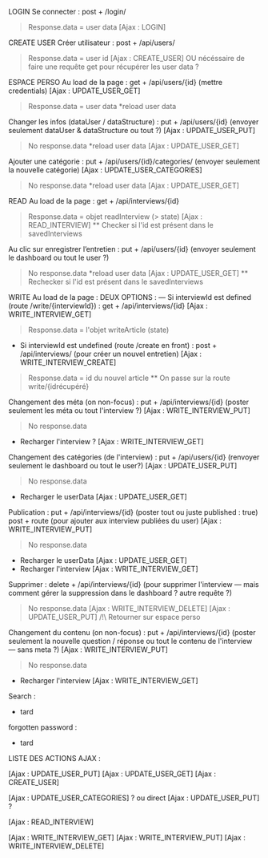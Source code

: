 LOGIN
Se connecter : post + /login/
> Response.data = user data
[Ajax : LOGIN]

CREATE USER
Créer utilisateur : post + /api/users/
> Response.data = user id
[Ajax : CREATE_USER]
OU nécéssaire de faire une requête get pour récupérer les user data ?

ESPACE PERSO
Au load de la page : get + /api/users/{id} (mettre credentials)
[Ajax : UPDATE_USER_GET]
> Response.data = user data
*reload user data

Changer les infos (dataUser / dataStructure) : put + /api/users/{id} (envoyer seulement dataUser & dataStructure ou tout ?)
[Ajax : UPDATE_USER_PUT]
> No response.data
*reload user data
[Ajax : UPDATE_USER_GET]

Ajouter une catégorie : put + /api/users/{id}/categories/ (envoyer seulement la nouvelle catégorie)
[Ajax : UPDATE_USER_CATEGORIES]
> No response.data
*reload user data
[Ajax : UPDATE_USER_GET]

READ
Au load de la page : get + /api/interviews/{id}
> Response.data = objet readInterview (> state)
[Ajax : READ_INTERVIEW]
** Checker si l'id est présent dans le savedInterviews

Au clic sur enregistrer l’entretien : put + /api/users/{id} (envoyer seulement le dashboard ou tout le user ?)
> No response.data
*reload user data
[Ajax : UPDATE_USER_GET]
** Rechecker si l'id est présent dans le savedInterviews


WRITE
Au load de la page : DEUX OPTIONS :
— Si interviewId est defined (route /write/{interviewId}) : get + /api/interviews/{id}
[Ajax : WRITE_INTERVIEW_GET]
> Response.data = l'objet writeArticle (state)
- Si interviewId est undefined (route /create en front) : post + /api/interviews/ (pour créer un nouvel entretien)
[Ajax : WRITE_INTERVIEW_CREATE]
> Response.data = id du nouvel article
** On passe sur la route write/{idrécupéré}

Changement des méta (on non-focus) : put + /api/interviews/{id} (poster seulement les méta ou tout l'interview ?)
[Ajax : WRITE_INTERVIEW_PUT]
> No response.data
* Recharger l'interview ?
[Ajax : WRITE_INTERVIEW_GET]

Changement des catégories (de l'interview) : put + /api/users/{id} (renvoyer seulement le dashboard ou tout le user?)
[Ajax : UPDATE_USER_PUT]
> No response.data
* Recharger le userData
[Ajax : UPDATE_USER_GET]

Publication : put + /api/interviews/{id} (poster tout ou juste published : true)
post + route (pour ajouter aux interview publiées du user)
[Ajax : WRITE_INTERVIEW_PUT]
> No response.data
* Recharger le userData
[Ajax : UPDATE_USER_GET]
* Recharger l'interview
[Ajax : WRITE_INTERVIEW_GET]

Supprimer : delete + /api/interviews/{id} (pour supprimer l'interview — mais comment gérer la suppression dans le dashboard ? autre requête ?)
> No response.data
[Ajax : WRITE_INTERVIEW_DELETE]
[Ajax : UPDATE_USER_PUT]
/!\ Retourner sur espace perso

Changement du contenu (on non-focus) : put + /api/interviews/{id} (poster seulement la nouvelle question / réponse ou tout le contenu de l'interview — sans meta ?)
[Ajax : WRITE_INTERVIEW_PUT]
> No response.data
* Recharger l'interview
[Ajax : WRITE_INTERVIEW_GET]

Search :
+ tard

forgotten password :
+ tard

LISTE DES ACTIONS AJAX :

[Ajax : UPDATE_USER_PUT]
[Ajax : UPDATE_USER_GET]
[Ajax : CREATE_USER]

[Ajax : UPDATE_USER_CATEGORIES] ? ou direct [Ajax : UPDATE_USER_PUT] ?

[Ajax : READ_INTERVIEW]

[Ajax : WRITE_INTERVIEW_GET]
[Ajax : WRITE_INTERVIEW_PUT]
[Ajax : WRITE_INTERVIEW_DELETE]

